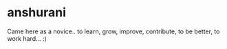 # anshurani
Came here as a novice.. to learn, grow, improve, contribute, to be better, to work hard... :) 
